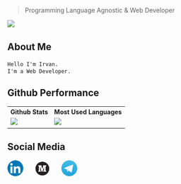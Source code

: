 > Programming Language Agnostic & Web Developer

![](http://estruyf-github.azurewebsites.net/api/VisitorHit?user=IrvanAhmadP&repo=IrvanAhmadP&countColorcountColor)

## About Me

```
Hello I'm Irvan.
I'm a Web Developer.
```

## Github Performance

<table style="width: 100%;">
  <tr>
    <th>Github Stats</th>
    <th>Most Used Languages</th>
  </tr>
  <tr>
    <td><img style="height:150px;" src="https://github-readme-stats.vercel.app/api?username=IrvanAhmadP&show_icons=true&hide_title=true&theme=dark"></td>
    <td><img style="height:150px;" src="https://github-readme-stats.vercel.app/api/top-langs/?username=IrvanAhmadP&layout=compact&hide_title=true&theme=dark"></td>
  </tr>
</table>

## Social Media

<div style="display: flex; gap:25px;">
  <a href="https://www.linkedin.com/in/irvanahmadp/">
    <img height="36px" width="36px" style="background:white; border-radius:100%" alt="Linkedin - Irvan Ahmad Prasetya" src="./icons/linkedin.svg">
  </a>
  <a href="https://irvanahmadp.medium.com">
    <img height="36px" width="36px" style="background:white; border-radius:100%" alt="Medium - Irvan Ahmad Prasetya" src="./icons/medium.svg">
  </a>
  <a href="https://t.me/IrvanAhmadP">
    <img height="36px" width="36px" style="background:white; border-radius:100%" alt="Telegram - Irvan Ahmad Prasetya" src="./icons/telegram.svg">
  </a>
</div>
